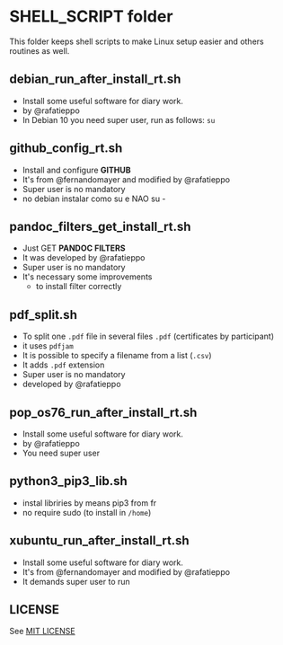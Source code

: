 # SHELL_SCRIPT folder

This folder keeps shell scripts to make Linux setup easier and others
routines as well.

## debian_run_after_install_rt.sh

- Install some useful software for diary work.
- by @rafatieppo
- In Debian 10 you need super user, run as follows:
    `su `

## github_config_rt.sh

- Install and configure **GITHUB**
- It's from @fernandomayer and modified by @rafatieppo
- Super user is no mandatory
- no debian instalar como su e NAO su -

## pandoc_filters_get_install_rt.sh

- Just GET **PANDOC FILTERS**
- It was developed by @rafatieppo
- Super user is no mandatory
- It's necessary some improvements
    - to install filter correctly

## pdf_split.sh

- To split one ```.pdf``` file in several files ```.pdf``` (certificates by participant)
- it uses ```pdfjam```
- It is possible to specify a filename from a list (```.csv```)
- It adds ```.pdf``` extension
- Super user is no mandatory
- developed by @rafatieppo

## pop_os76_run_after_install_rt.sh

- Install some useful software for diary work.
- by @rafatieppo
- You need super user

## python3_pip3_lib.sh

- instal libriries by means pip3 from fr
- no require sudo (to install in `/home`)

## xubuntu_run_after_install_rt.sh

- Install some useful software for diary work.
- It's from @fernandomayer and modified by @rafatieppo
- It demands super user to run

## LICENSE

See [MIT LICENSE](https://github.com/rafatieppo/SHELL_SCRIPT/blob/master/LICENSE.md)



